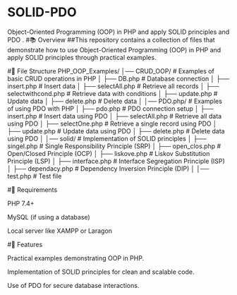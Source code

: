 # SOLID-PDO
 Object-Oriented Programming (OOP) in PHP and apply SOLID principles and PDO .
#📚 Overview
##This repository contains a collection of files that demonstrate how to use Object-Oriented Programming (OOP) in PHP and apply SOLID principles through practical examples.

#📂 File Structure
PHP_OOP_Examples/
│── CRUD_OOP/         # Examples of basic CRUD operations in PHP
│   ├── DB.php         # Database connection
│   ├── insert.php     # Insert data
│   ├── selectAll.php  # Retrieve all records
│   ├── selectwithcond.php # Retrieve data with conditions
│   ├── update.php     # Update data
│   ├── delete.php     # Delete data
│
│── PDO.php/          # Examples of using PDO with PHP
│   ├── pdo.php        # PDO connection setup
│   ├── insert.php     # Insert data using PDO
│   ├── selectAll.php  # Retrieve all data using PDO
│   ├── selectOne.php  # Retrieve a single record using PDO
│   ├── update.php     # Update data using PDO
│   ├── delete.php     # Delete data using PDO
│
│── solid/            # Implementation of SOLID principles
│   ├── singel.php      # Single Responsibility Principle (SRP)
│   ├── open_clos.php   # Open/Closed Principle (OCP)
│   ├── liskove.php     # Liskov Substitution Principle (LSP)
│   ├── interface.php   # Interface Segregation Principle (ISP)
│   ├── dependacy.php   # Dependency Inversion Principle (DIP)
│
│── test.php           # Test file

#🔧 Requirements

PHP 7.4+

MySQL (if using a database)

Local server like XAMPP or Laragon

#🌟 Features

Practical examples demonstrating OOP in PHP.

Implementation of SOLID principles for clean and scalable code.

Use of PDO for secure database interactions.
